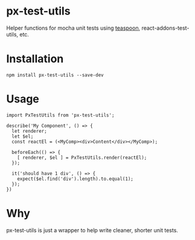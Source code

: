 # px-test-utils
Helper functions for mocha unit tests using [teaspoon](https://github.com/jquense/teaspoon), react-addons-test-utils, etc.

# Installation
```
npm install px-test-utils --save-dev
```

# Usage
```
import PxTestUtils from 'px-test-utils';

describe('My Component', () => {
  let renderer;
  let $el;
  const reactEl = (<MyComp><div>Content</div></MyComp>);

  beforeEach(() => {
    [ renderer, $el ] = PxTestUtils.render(reactEl);
  });

  it('should have 1 div', () => {
    expect($el.find('div').length).to.equal(1);
  });
})
```

# Why
px-test-utils is just a wrapper to help write cleaner, shorter unit tests.